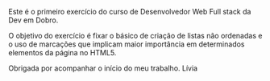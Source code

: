 Este é o primeiro exercício do curso de Desenvolvedor Web Full stack da Dev em Dobro.

O objetivo do exercício é fixar o básico de criação de listas não ordenadas e o uso de marcações que implicam maior importância em determinados elementos da página no HTML5.

Obrigada por acompanhar o início do meu trabalho.
Lívia


